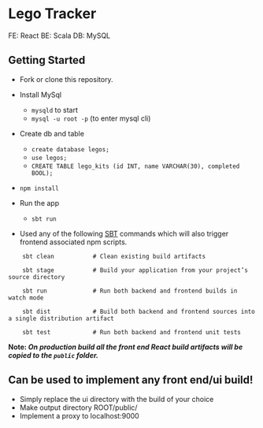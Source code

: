 # Lego Tracker

FE: React
BE: Scala
DB: MySQL

## Getting Started

* Fork or clone this repository.
* Install MySql
  * `mysqld` to start
  * `mysql -u root -p` (to enter mysql cli)
* Create db and table
  * `create database legos;`
  * `use legos;`
  * `CREATE TABLE lego_kits (id INT, name VARCHAR(30), completed BOOL);`
* `npm install`
* Run the app
  * `sbt run`

* Used any of the following [SBT](http://www.scala-sbt.org/) commands which will also trigger frontend associated npm scripts.

```
    sbt clean           # Clean existing build artifacts

    sbt stage           # Build your application from your project’s source directory

    sbt run             # Run both backend and frontend builds in watch mode

    sbt dist            # Build both backend and frontend sources into a single distribution artifact

    sbt test            # Run both backend and frontend unit tests
```

**Note: _On production build all the front end React build artifacts will be copied to the `public` folder._**

## Can be used to implement any front end/ui build!

* Simply replace the ui directory with the build of your choice
* Make output directory ROOT/public/
* Implement a proxy to localhost:9000
